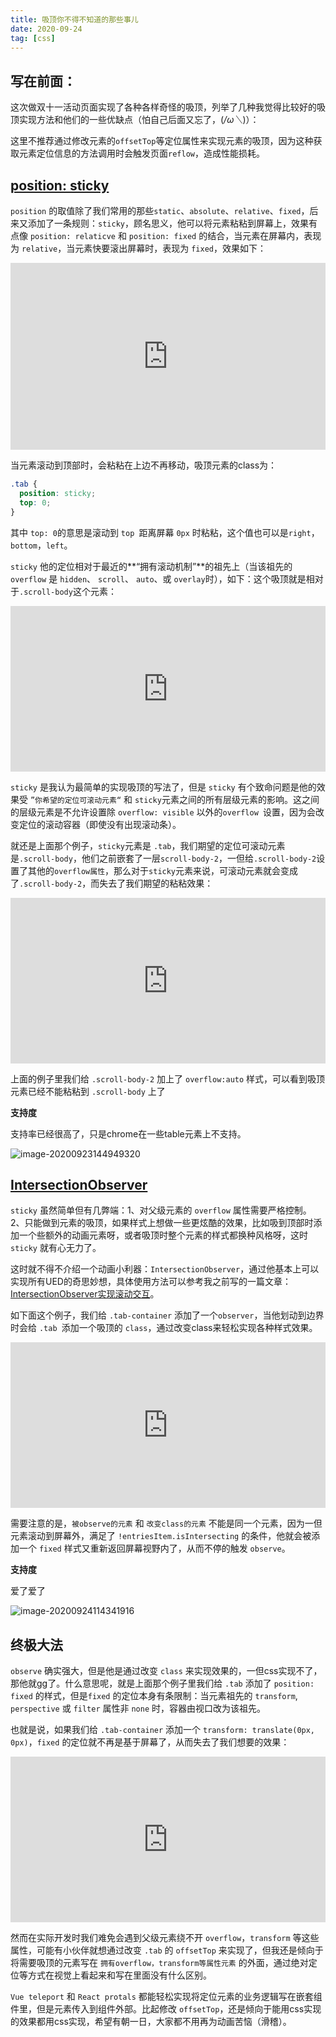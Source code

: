 ```yaml
---
title: 吸顶你不得不知道的那些事儿
date: 2020-09-24
tag: [css]
---
```

## 写在前面：

这次做双十一活动页面实现了各种各样奇怪的吸顶，列举了几种我觉得比较好的吸顶实现方法和他们的一些优缺点（怕自己后面又忘了，(*/ω＼*)）：

这里不推荐通过修改元素的`offsetTop`等定位属性来实现元素的吸顶，因为这种获取元素定位信息的方法调用时会触发页面`reflow`，造成性能损耗。

## [position: sticky][1]

`position` 的取值除了我们常用的那些`static`、`absolute`、`relative`、`fixed`，后来又添加了一条规则：`sticky`，顾名思义，他可以将元素粘粘到屏幕上，效果有点像 `position: relaticve` 和 `position: fixed` 的结合，当元素在屏幕内，表现为 `relative`，当元素快要滚出屏幕时，表现为 `fixed`，效果如下：

<iframe height="299" style="width: 100%;" scrolling="no" title="sticky" src="https://codepen.io/includeios/embed/yLOGKrN?height=299&theme-id=light&default-tab=css,result" frameborder="no" loading="lazy" allowtransparency="true" allowfullscreen="true">
  See the Pen <a href='https://codepen.io/includeios/pen/yLOGKrN'>sticky</a> by 阿汤哥的鼎
  (<a href='https://codepen.io/includeios'>@includeios</a>) on <a href='https://codepen.io'>CodePen</a>
</iframe>

当元素滚动到顶部时，会粘粘在上边不再移动，吸顶元素的class为：

```css
.tab {
  position: sticky;
  top: 0;
}
```

其中 `top: 0`的意思是滚动到 `top `距离屏幕 `0px` 时粘粘，这个值也可以是`right`，`bottom`，`left`。

`sticky` 他的定位相对于最近的**“拥有滚动机制”**的祖先上（当该祖先的 `overflow` 是 `hidden`、 `scroll`、 `auto`、或 `overlay`时），如下：这个吸顶就是相对于`.scroll-body`这个元素：

<iframe height="265" style="width: 100%;" scrolling="no" title="sticky例子-2" src="https://codepen.io/includeios/embed/OJNrEmb?height=265&theme-id=light&default-tab=css,result" frameborder="no" loading="lazy" allowtransparency="true" allowfullscreen="true">
  See the Pen <a href='https://codepen.io/includeios/pen/OJNrEmb'>sticky例子-2</a> by 阿汤哥的鼎
  (<a href='https://codepen.io/includeios'>@includeios</a>) on <a href='https://codepen.io'>CodePen</a>.
</iframe>

`sticky` 是我认为最简单的实现吸顶的写法了，但是 `sticky` 有个致命问题是他的效果受 `”你希望的定位可滚动元素“` 和 `sticky`元素之间的所有层级元素的影响。这之间的层级元素是不允许设置除 `overflow: visible` 以外的`overflow `设置，因为会改变定位的滚动容器（即使没有出现滚动条）。

就还是上面那个例子，`sticky`元素是 `.tab`，我们期望的定位可滚动元素是`.scroll-body`，他们之前嵌套了一层`scroll-body-2`，一但给`.scroll-body-2`设置了其他的`overflow属性`，那么对于`sticky`元素来说，可滚动元素就会变成了`.scroll-body-2`，而失去了我们期望的粘粘效果：

<iframe height="265" style="width: 100%;" scrolling="no" title="sticky 例子3" src="https://codepen.io/includeios/embed/bGpOjVM?height=265&theme-id=light&default-tab=css,result" frameborder="no" loading="lazy" allowtransparency="true" allowfullscreen="true">
  See the Pen <a href='https://codepen.io/includeios/pen/bGpOjVM'>sticky 例子3</a> by 阿汤哥的鼎
  (<a href='https://codepen.io/includeios'>@includeios</a>) on <a href='https://codepen.io'>CodePen</a>.
</iframe>

上面的例子里我们给 `.scroll-body-2` 加上了 `overflow:auto` 样式，可以看到吸顶元素已经不能粘粘到 `.scroll-body` 上了

**支持度**

支持率已经很高了，只是chrome在一些table元素上不支持。

![image-20200923144949320](/images/2020/image-20200923144949320.png)



## [IntersectionObserver][3]

`sticky`  虽然简单但有几弊端：1、对父级元素的 `overflow` 属性需要严格控制。2、只能做到元素的吸顶，如果样式上想做一些更炫酷的效果，比如吸到顶部时添加一个些额外的动画元素呀，或者吸顶时整个元素的样式都换种风格呀，这时 `sticky` 就有心无力了。

这时就不得不介绍一个动画小利器：`IntersectionObserver`，通过他基本上可以实现所有UED的奇思妙想，具体使用方法可以参考我之前写的一篇文章：[IntersectionObserver实现滚动交互][2]。

如下面这个例子，我们给 `.tab-container` 添加了一个`observer`，当他划动到边界时会给 `.tab `添加一个吸顶的 `class`，通过改变class来轻松实现各种样式效果。

<iframe height="265" style="width: 100%;" scrolling="no" title="rNePLva" src="https://codepen.io/includeios/embed/rNePLva?height=265&theme-id=light&default-tab=js,result" frameborder="no" loading="lazy" allowtransparency="true" allowfullscreen="true">
  See the Pen <a href='https://codepen.io/includeios/pen/rNePLva'>rNePLva</a> by 阿汤哥的鼎
  (<a href='https://codepen.io/includeios'>@includeios</a>) on <a href='https://codepen.io'>CodePen</a>.
</iframe>

需要注意的是，`被observe的元素` 和 `改变class的元素` 不能是同一个元素，因为一但元素滚动到屏幕外，满足了 `!entriesItem.isIntersecting` 的条件，他就会被添加一个 `fixed` 样式又重新返回屏幕视野内了，从而不停的触发 `observe`。

**支持度**

爱了爱了

![image-20200924114341916](/images/2020/image-20200924114341916.png)


## 终极大法

`observe` 确实强大，但是他是通过改变 `class` 来实现效果的，一但css实现不了，那他就gg了。什么意思呢，就是上面那个例子里我们给 `.tab` 添加了 `position: fixed` 的样式，但是`fixed` 的定位本身有条限制：当元素祖先的 `transform`, `perspective` 或 `filter` 属性非 `none` 时，容器由视口改为该祖先。

也就是说，如果我们给 `.tab-container` 添加一个 `transform: translate(0px, 0px)`，`fixed` 的定位就不再是基于屏幕了，从而失去了我们想要的效果：

<iframe height="265" style="width: 100%;" scrolling="no" title="observe 例子2" src="https://codepen.io/includeios/embed/xxVMONg?height=265&theme-id=light&default-tab=js,result" frameborder="no" loading="lazy" allowtransparency="true" allowfullscreen="true">
  See the Pen <a href='https://codepen.io/includeios/pen/xxVMONg'>observe 例子2</a> by 阿汤哥的鼎
  (<a href='https://codepen.io/includeios'>@includeios</a>) on <a href='https://codepen.io'>CodePen</a>.
</iframe>

然而在实际开发时我们难免会遇到父级元素绕不开 `overflow`，`transform` 等这些属性，可能有小伙伴就想通过改变 `.tab` 的 `offsetTop` 来实现了，但我还是倾向于将需要吸顶的元素写在 `拥有overflow，transform等属性元素` 的外面，通过绝对定位等方式在视觉上看起来和写在里面没有什么区别。

`Vue teleport` 和 `React protals` 都能轻松实现将定位元素的业务逻辑写在嵌套组件里，但是元素传入到组件外部。比起修改 `offsetTop`，还是倾向于能用css实现的效果都用css实现，希望有朝一日，大家都不用再为动画苦恼（滑稽）。

[1]:https://developer.mozilla.org/zh-CN/docs/Web/CSS/position
[2]:https://www.tripod.fun/2019/09/26/2019/IntersectionObserver实现滚动交互/
[3]:https://developer.mozilla.org/zh-CN/docs/Web/API/Intersection_Observer_API
